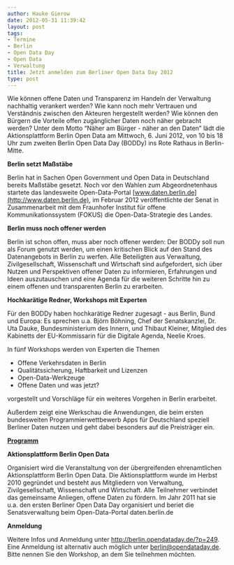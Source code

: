 ```yaml
---
author: Hauke Gierow
date: 2012-05-31 11:39:42
layout: post
tags:
- Termine
- Berlin
- Open Data Day
- Open Data
- Verwaltung
title: Jetzt anmelden zum Berliner Open Data Day 2012
type: post
---
```


Wie können offene Daten und Transparenz im Handeln der Verwaltung nachhaltig verankert werden? Wie kann noch mehr Vertrauen und Verständnis zwischen den Akteuren hergestellt werden? Wie können den Bürgern die Vorteile offen zugänglicher Daten noch näher gebracht werden? Unter dem Motto “Näher am Bürger - näher an den Daten” lädt die Aktionsplattform Berlin Open Data am Mittwoch, 6. Juni 2012, von 10 bis 18 Uhr zum zweiten Berlin Open Data Day (BODDy) ins Rote Rathaus in Berlin-Mitte.

**Berlin setzt Maßstäbe**

Berlin hat in Sachen Open Government und Open Data in Deutschland bereits Maßstäbe gesetzt. Noch vor den Wahlen zum Abgeordnetenhaus startete das landesweite Open-Data-Portal [www.daten.berlin.de](http://www.daten.berlin.de), im Februar 2012 veröffentlichte der Senat in Zusammenarbeit mit dem Fraunhofer Institut für offene Kommunikationssystem (FOKUS) die Open-Data-Strategie des Landes.

**Berlin muss noch offener werden**

Berlin ist schon offen, muss aber noch offener werden: Der BODDy soll nun als Forum genutzt werden, um einen kritischen Blick auf den Stand des Datenangebots in Berlin zu werfen. Alle Beteiligten aus Verwaltung, Zivilgesellschaft, Wissenschaft und Wirtschaft sind aufgefordert, sich über Nutzen und Perspektiven offener Daten zu informieren, Erfahrungen und Ideen auszutauschen und eine Agenda für die weiteren Schritte hin zu einem offenen und transparenten Berlin zu erarbeiten. 

**Hochkarätige Redner, Workshops mit Experten**

Für den BODDy haben hochkarätige Redner zugesagt - aus Berlin, Bund und Europa: Es sprechen u.a. Björn Böhning, Chef der Senatskanzlei, Dr. Uta Dauke, Bundesministerium des Innern, und Thibaut Kleiner, Mitglied des Kabinetts der EU-Kommissarin für die Digitale Agenda, Neelie Kroes.

In fünf Workshops werden von Experten die Themen 

* Offene Verkehrsdaten in Berlin  
* Qualitätssicherung, Haftbarkeit und Lizenzen  
* Open-Data-Werkzeuge  
* Offene Daten und was jetzt?

vorgestellt und Vorschläge für ein weiteres Vorgehen in Berlin erarbeitet.

Außerdem zeigt eine Werkschau die Anwendungen, die beim ersten bundesweiten Programmierwettbewerb Apps für Deutschland speziell Berliner Daten nutzen und geht dabei besonders auf die Preisträger ein.

**[Programm](http://berlin.opendataday.de/?p=139)**

**Aktionsplattform Berlin Open Data**

Organisiert wird die Veranstaltung von der übergreifenden ehrenamtlichen Aktionsplattform Berlin Open Data. Die Aktionsplattform wurde im Herbst 2010 gegründet und besteht aus Mitgliedern von Verwaltung, Zivilgesellschaft, Wissenschaft und Wirtschaft. Alle Teilnehmer verbindet das gemeinsame Anliegen, offene Daten zu fördern. Im Jahr 2011 hat sie u.a. den ersten Berliner Open Data Day organisiert und beriet die Senatsverwaltung beim Open-Data-Portal daten.berlin.de

**Anmeldung**

Weitere Infos und Anmeldung unter <http://berlin.opendataday.de/?p=249>. Eine Anmeldung ist alternativ auch möglich unter [berlin@opendataday.de](mailto:berlin@opendataday.de). Bitte nennen Sie den Workshop, an dem Sie teilnehmen möchten.